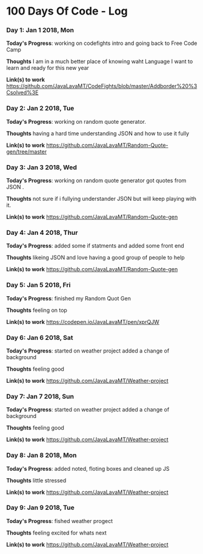 # 100 Days Of Code - Log


### Day 1: Jan 1 2018, Mon

**Today's Progress**: working on codefights intro and going back to Free Code Camp

**Thoughts**  I am in a much better place of knowing waht Language I want to learn and ready for this new year

**Link(s) to work** https://github.com/JavaLavaMT/CodeFights/blob/master/Addborder%20%3Csolved%3E


### Day 2: Jan 2 2018, Tue

**Today's Progress**: working on random quote generator.

**Thoughts**  having a hard time understanding JSON and how to use it fully

**Link(s) to work** https://github.com/JavaLavaMT/Random-Quote-gen/tree/master



### Day 3: Jan 3 2018, Wed

**Today's Progress**: working on random quote generator got quotes from JSON .

**Thoughts**  not sure if i fullying understander JSON but will keep playing with it.

**Link(s) to work** https://github.com/JavaLavaMT/Random-Quote-gen


### Day 4: Jan 4 2018, Thur

**Today's Progress**: added some if statments and added some front end 

**Thoughts**  likeing JSON and love having a good group of people to help

**Link(s) to work** https://github.com/JavaLavaMT/Random-Quote-gen



### Day 5: Jan 5 2018, Fri

**Today's Progress**: finished my Random Quot Gen

**Thoughts**  feeling on top 

**Link(s) to work** https://codepen.io/JavaLavaMT/pen/xprQJW



### Day 6: Jan 6 2018, Sat

**Today's Progress**: started on weather project added a change of background

**Thoughts**  feeling good 

**Link(s) to work** https://github.com/JavaLavaMT/Weather-project


### Day 7: Jan 7 2018, Sun

**Today's Progress**: started on weather project added a change of background

**Thoughts**  feeling good 

**Link(s) to work** https://github.com/JavaLavaMT/Weather-project

### Day 8: Jan 8 2018, Mon

**Today's Progress**: added noted, floting boxes and cleaned up JS

**Thoughts**  little stressed

**Link(s) to work** https://github.com/JavaLavaMT/Weather-project


### Day 9: Jan 9 2018, Tue

**Today's Progress**: fished weather progect

**Thoughts**  feeling excited for whats next

**Link(s) to work** https://github.com/JavaLavaMT/Weather-project






